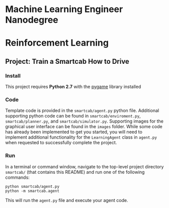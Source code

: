 # Machine Learning Engineer Nanodegree

# Reinforcement Learning

## Project: Train a Smartcab How to Drive

### Install

This project requires **Python 2.7** with the [pygame](https://www.pygame.org/wiki/GettingStarted) library installed

### Code

Template code is provided in the `smartcab/agent.py` python file. Additional supporting python code can be found in `smartcab/enviroment.py`, `smartcab/planner.py`, and `smartcab/simulator.py`. Supporting images for the graphical user interface can be found in the `images` folder. While some code has already been implemented to get you started, you will need to implement additional functionality for the `LearningAgent` class in `agent.py` when requested to successfully complete the project.

### Run

In a terminal or command window, navigate to the top-level project directory `smartcab/` (that contains this README) and run one of the following commands:

`python smartcab/agent.py`  
`python -m smartcab.agent`

This will run the `agent.py` file and execute your agent code.
